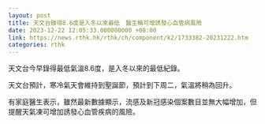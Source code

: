 ```yaml
---
layout: post
title: 天文台錄得8.6度是入冬以來最低　醫生稱可增誘發心血管病風險
date: 2023-12-22 12:05:33.000000000 +08:00
link: https://news.rthk.hk/rthk/ch/component/k2/1733382-20231222.htm
categories: rthk
---
```


天文台今早錄得最低氣溫8.6度，是入冬以來的最低紀錄。

天文台預計，寒冷氣天會維持到聖誕節，預計到下周二，氣溫將稍為回升。

有家庭醫生表示，雖然最新數據顯示，流感及新冠感染個案數目並無大幅增加，但提醒天氣凍可增加誘發心血管疾病的風險。
